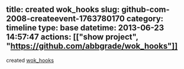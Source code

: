 title: created wok_hooks
slug: github-com-2008-createevent-1763780170
category: timeline
type: base
datetime: 2013-06-23 14:57:47
actions: [["show project", "https://github.com/abbgrade/wok_hooks"]]
---
created [wok_hooks](https://github.com/abbgrade/wok_hooks)
